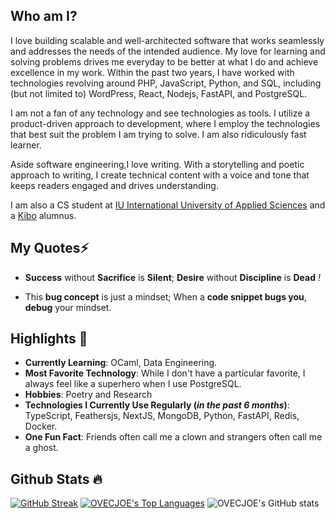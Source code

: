 
## Who am I?

I love building scalable and well-architected software that works seamlessly and addresses the needs of the intended audience. My love for learning and solving problems drives me everyday to be better at what I do and achieve excellence in my work. Within the past two years, I have worked with technologies revolving around PHP, JavaScript, Python, and SQL, including (but not limited to) WordPress, React, Nodejs, FastAPI, and PostgreSQL.

I am not a fan of any technology and see technologies as tools. I utilize a product-driven approach to development, where I employ the technologies that best suit the problem I am trying to solve. I am also ridiculously fast learner.

Aside software engineering,I love writing. With a storytelling and poetic approach to writing, I create technical content with a voice and tone that keeps readers engaged and drives understanding.

I am also a CS student at [IU International University of Applied Sciences](https://iu.org) and a [Kibo](https://kibo.school) alumnus.

## My Quotes⚡ 

- **Success** without **Sacrifice** is **Silent**; **Desire** without **Discipline** is **Dead** *!*

- This **bug concept** is just a mindset; When a **code snippet bugs you**, **debug** your mindset.

## Highlights 📐

- **Currently Learning**: OCaml, Data Engineering.
- **Most Favorite Technology**: While I don't have a particular favorite, I always feel like a superhero when I use PostgreSQL.
- **Hobbies**: Poetry and Research
- **Technologies I Currently Use Regularly (_in the past 6 months_)**: TypeScript, Feathersjs, NextJS, MongoDB, Python, FastAPI, Redis, Docker.
- **One Fun Fact**: Friends often call me a clown and strangers often call me a ghost.

## Github Stats 🔥

[![GitHub Streak](https://github-readme-streak-stats.herokuapp.com/?user=OVECJOE&theme=highcontrast)](https://git.io/streak-stats)
 <a href="https://github.com/SubhamRaoniar28/github-readme-stats"><img alt="OVECJOE's Top Languages" src="https://github-readme-stats.vercel.app/api/top-langs/?username=OVECJOE&langs_count=8&count_private=true&layout=compact&theme=highcontrast&hide_border=true&bg_color=0A524E" /></a>
![OVECJOE's GitHub stats](https://github-readme-stats.vercel.app/api?username=OVECJOE&show_icons=true&theme=highcontrast)
<br>
